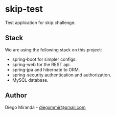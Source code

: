 # skip-test
Test application for skip challenge.

## Stack
We are using the following stack on this project:

- spring-boot for simpler configs.
- spring-web for the REST api.
- spring-jpa and hibernate to ORM.
- spring-security authentication and authorization.
- MySQL database.

## Author

Diego Miranda - diegommir@gmail.com
